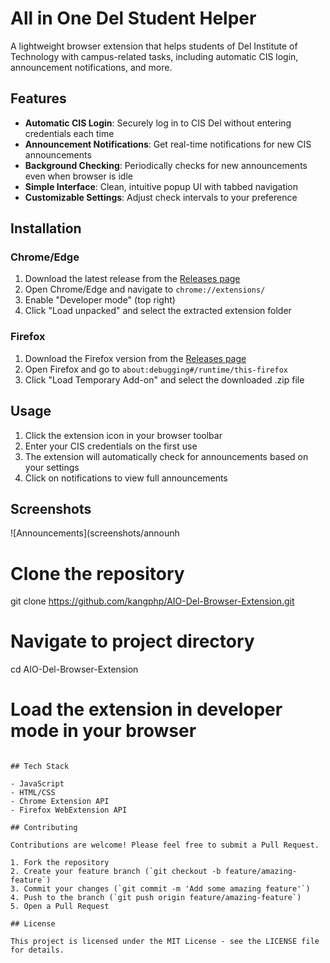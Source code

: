 # All in One Del Student Helper

A lightweight browser extension that helps students of Del Institute of Technology with campus-related tasks, including automatic CIS login, announcement notifications, and more.

## Features

- **Automatic CIS Login**: Securely log in to CIS Del without entering credentials each time
- **Announcement Notifications**: Get real-time notifications for new CIS announcements
- **Background Checking**: Periodically checks for new announcements even when browser is idle
- **Simple Interface**: Clean, intuitive popup UI with tabbed navigation
- **Customizable Settings**: Adjust check intervals to your preference

## Installation

### Chrome/Edge
1. Download the latest release from the [Releases page](https://github.com/kangphp/AIO-Del-Browser-Extension/releases)
2. Open Chrome/Edge and navigate to `chrome://extensions/`
3. Enable "Developer mode" (top right)
4. Click "Load unpacked" and select the extracted extension folder

### Firefox
1. Download the Firefox version from the [Releases page](https://github.com/kangphp/AIO-Del-Browser-Extension/releases)
2. Open Firefox and go to `about:debugging#/runtime/this-firefox`
3. Click "Load Temporary Add-on" and select the downloaded .zip file

## Usage

1. Click the extension icon in your browser toolbar
2. Enter your CIS credentials on the first use
3. The extension will automatically check for announcements based on your settings
4. Click on notifications to view full announcements

## Screenshots


![Announcements](screenshots/announh
# Clone the repository
git clone https://github.com/kangphp/AIO-Del-Browser-Extension.git

# Navigate to project directory
cd AIO-Del-Browser-Extension

# Load the extension in developer mode in your browser
```

## Tech Stack

- JavaScript
- HTML/CSS
- Chrome Extension API
- Firefox WebExtension API

## Contributing

Contributions are welcome! Please feel free to submit a Pull Request.

1. Fork the repository
2. Create your feature branch (`git checkout -b feature/amazing-feature`)
3. Commit your changes (`git commit -m 'Add some amazing feature'`)
4. Push to the branch (`git push origin feature/amazing-feature`)
5. Open a Pull Request

## License

This project is licensed under the MIT License - see the LICENSE file for details.